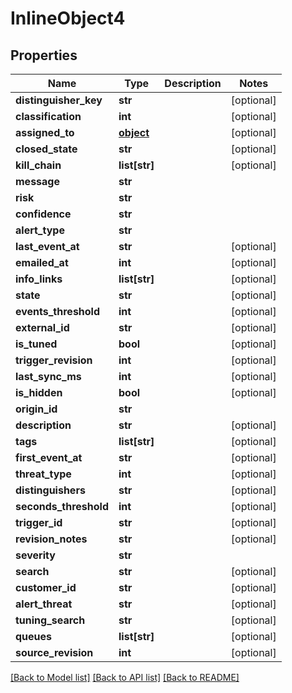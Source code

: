 # InlineObject4

## Properties
Name | Type | Description | Notes
------------ | ------------- | ------------- | -------------
**distinguisher_key** | **str** |  | [optional] 
**classification** | **int** |  | [optional] 
**assigned_to** | [**object**](.md) |  | [optional] 
**closed_state** | **str** |  | [optional] 
**kill_chain** | **list[str]** |  | [optional] 
**message** | **str** |  | 
**risk** | **str** |  | 
**confidence** | **str** |  | 
**alert_type** | **str** |  | 
**last_event_at** | **str** |  | [optional] 
**emailed_at** | **int** |  | [optional] 
**info_links** | **list[str]** |  | [optional] 
**state** | **str** |  | [optional] 
**events_threshold** | **int** |  | [optional] 
**external_id** | **str** |  | [optional] 
**is_tuned** | **bool** |  | [optional] 
**trigger_revision** | **int** |  | [optional] 
**last_sync_ms** | **int** |  | [optional] 
**is_hidden** | **bool** |  | [optional] 
**origin_id** | **str** |  | 
**description** | **str** |  | [optional] 
**tags** | **list[str]** |  | [optional] 
**first_event_at** | **str** |  | [optional] 
**threat_type** | **int** |  | [optional] 
**distinguishers** | **str** |  | [optional] 
**seconds_threshold** | **int** |  | [optional] 
**trigger_id** | **str** |  | [optional] 
**revision_notes** | **str** |  | [optional] 
**severity** | **str** |  | 
**search** | **str** |  | [optional] 
**customer_id** | **str** |  | [optional] 
**alert_threat** | **str** |  | [optional] 
**tuning_search** | **str** |  | [optional] 
**queues** | **list[str]** |  | [optional] 
**source_revision** | **int** |  | [optional] 

[[Back to Model list]](../README.md#documentation-for-models) [[Back to API list]](../README.md#documentation-for-api-endpoints) [[Back to README]](../README.md)


